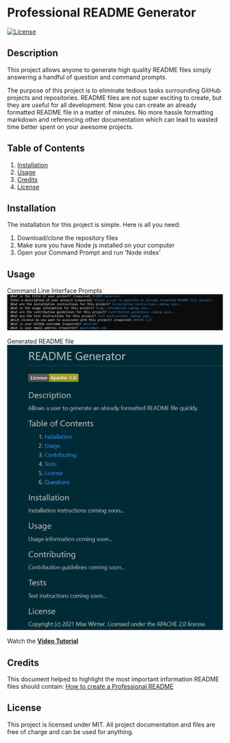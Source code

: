 # Professional README Generator
[![License](https://img.shields.io/badge/License-MIT-yellow.svg)](https://opensource.org/licenses/MIT)

## Description
This project allows anyone to generate high quality README files simply answering a handful of question and command prompts.

The purpose of this project is to eliminate tedious tasks surrounding GitHub projects and repositories. README files are not super exciting to create, but they are useful for all development. Now you can create an already formatted README file in a matter of minutes. No more hassle formatting markdown and referencing other documentation which can lead to wasted time better spent on your awesome projects.

## Table of Contents
1. [Installation](#installation)
2. [Usage](#usage)
3. [Credits](#credits)
4. [License](#license)

## Installation
The installation for this project is simple. Here is all you need:
1. Download/clone the repository files
2. Make sure you have Node js installed on your computer
3. Open your Command Prompt and run 'Node index'

## Usage
Command Line Interface Prompts ![Command Line Interface Prompts](./assets/images/Command-Line-Prompts.png)

Generated README file ![Generated README File](./assets/images/Generated-README.png)


Watch the **[Video Tutorial](https://drive.google.com/file/d/1bheDbqmO7ZniAduWWxDeSngIbahdTv26/view?usp=sharing)**

## Credits
This document helped to highlight the most important information README files should contain: [How to create a Professional README](./readme-guide.md)

## License
This project is licensed under MIT. All project documentation and files are free of charge and can be used for anything.
